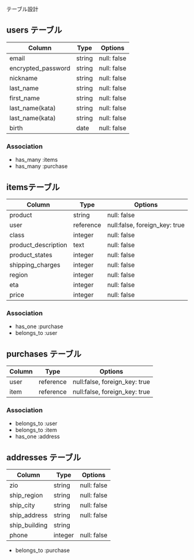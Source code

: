 テーブル設計

## users テーブル

| Column             | Type    | Options     |
| ------------------ | --------| ----------- |
| email              | string  | null: false |
| encrypted_password | string  | null: false |
| nickname           | string  | null: false |
| last_name          | string  | null: false |
| first_name         | string  | null: false |
| last_name(kata)    | string  | null: false |
| last_name(kata)    | string  | null: false |
| birth              | date    | null: false |


### Association

- has_many :items
- has_many :purchase


## itemsテーブル
| Column              | Type       | Options                       |
| ------------------- | -----------| ----------------------------- |
| product             | string     | null: false                   |
| user                | reference  | null:false, foreign_key: true |
| class               | integer    | null: false                   |
| product_description | text       | null: false                   |
| product_states      | integer    | null: false                   |
| shipping_charges    | integer    | null: false                   |
| region              | integer    | null: false                   |
| eta                 | integer    | null: false                   |
| price               | integer    | null: false                   |

### Association

- has_one :purchase
- belongs_to :user


## purchases テーブル

| Column  | Type     | Options                       |
| --------| -------- | ----------------------------- |
| user    | reference| null:false, foreign_key: true |
| item    | reference| null:false, foreign_key: true |


### Association

- belongs_to :user
- belongs_to :item
- has_one :address

## addresses テーブル

| Column        | Type    | Options     |
| --------      | ------  | ----------- |
| zio           | string  | null: false |
| ship_region   | string  | null: false |
| ship_city     | string  | null: false |
| ship_address  | string  | null: false |
| ship_building | string  |             |
| phone         | integer | null: false |

- belongs_to :purchase